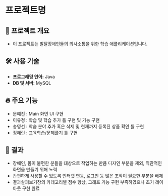 # 프로젝트명
## 📌 프로젝트 개요
- 이 프로젝트는 발달장애인들의 의사소통을 위한 학습 애플리케이션입니다.

## 🛠️ 사용 기술
- **프로그래밍 언어:** Java
- **DB 및 서버:** MySQL

## 🔥 주요 기능
- 문예진 : Main 화면 UI 구현
- 이유정 : 학습 및 학습 추가 틀 구현 및 기능 구현
- 송영선 : 학습 분야 추가 혹은 삭제 및 현재까지 등록된 상품 확인 틀 구현
- 정혜린 : 교육학습/문제풀기 틀 구현


## 📌 결과
- 장애인, 몸이 불편한 분들을 대상으로 작업하는 만큼 디자인 부분을 제외, 직관적인 화면을 만들기 위해 노력
- 간편하게 사용할 수 있도록 인터넷 연동, 로그인 등 많은 조작이 필요한 부분을 배제
- 결과살펴보기창의 카테고리별 점수 향상, 그래프 기능 구현 부족하였으나 초기 레이아웃 구현 완료
